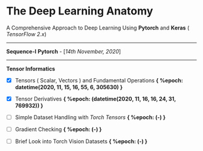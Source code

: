# The Deep Learning Anatomy
A Comprehensive Approach to Deep Learning Using **Pytorch** 
and **Keras** ( *TensorFlow 2.x*)
***
**Sequence-I** **Pytorch** - [*14th November, 2020*]
***

**Tensor Informatics**

 - [x] Tensors ( Scalar, Vectors ) and Fundamental Operations  **{ %epoch: datetime(2020, 11, 15, 16, 55, 6, 305630) }**
 - [x] Tensor Derivatives **{ %epoch: (datetime(2020, 11, 16, 16, 24, 31, 769932)) }**
 - [ ] Simple Dataset Handling with *Torch Tensors*  **{ %epoch: (-) }**
 - [ ] Gradient Checking **{ %epoch: (-) }**
 - [ ] Brief Look into Torch Vision Datasets  **{ %epoch: (-) }**


 
